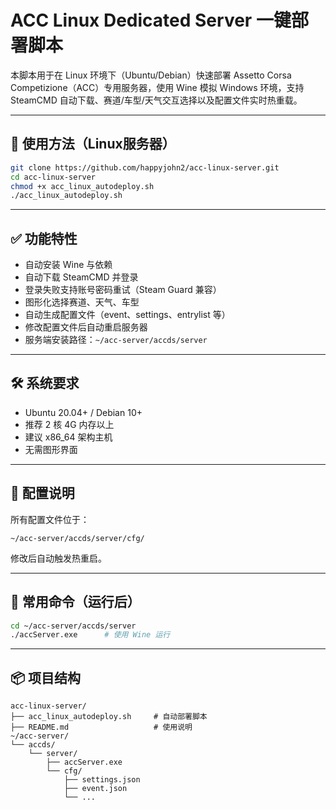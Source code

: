 # ACC Linux Dedicated Server 一键部署脚本

本脚本用于在 Linux 环境下（Ubuntu/Debian）快速部署 Assetto Corsa Competizione（ACC）专用服务器，使用 Wine 模拟 Windows 环境，支持 SteamCMD 自动下载、赛道/车型/天气交互选择以及配置文件实时热重载。

---

## 🚀 使用方法（Linux服务器）

```bash
git clone https://github.com/happyjohn2/acc-linux-server.git
cd acc-linux-server
chmod +x acc_linux_autodeploy.sh
./acc_linux_autodeploy.sh
```

---

## ✅ 功能特性

- 自动安装 Wine 与依赖
- 自动下载 SteamCMD 并登录
- 登录失败支持账号密码重试（Steam Guard 兼容）
- 图形化选择赛道、天气、车型
- 自动生成配置文件（event、settings、entrylist 等）
- 修改配置文件后自动重启服务器
- 服务端安装路径：`~/acc-server/accds/server`

---

## 🛠 系统要求

- Ubuntu 20.04+ / Debian 10+
- 推荐 2 核 4G 内存以上
- 建议 x86_64 架构主机
- 无需图形界面

---

## 📝 配置说明

所有配置文件位于：

```
~/acc-server/accds/server/cfg/
```

修改后自动触发热重启。

---

## 🔄 常用命令（运行后）

```bash
cd ~/acc-server/accds/server
./accServer.exe      # 使用 Wine 运行
```

---

## 📦 项目结构

```
acc-linux-server/
├── acc_linux_autodeploy.sh     # 自动部署脚本
├── README.md                   # 使用说明
~/acc-server/
└── accds/
    └── server/
        ├── accServer.exe
        └── cfg/
            ├── settings.json
            ├── event.json
            └── ...
```
```
